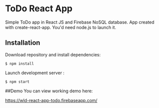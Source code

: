 # ToDo React App

Simple ToDo app in React JS and Firebase NoSQL database.
App created with create-react-app. You'd need node.js to launch it.

## Installation

Download repository and install dependencies:

```
$ npm install
```
Launch development server :

```
$ npm start
```
##Demo
You can view working demo here:

https://wld-react-app-todo.firebaseapp.com/